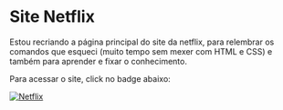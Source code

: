 # Site Netflix

Estou recriando a página principal do site da netflix, para relembrar os comandos que esqueci (muito tempo sem mexer com HTML e CSS) e também para aprender e fixar o conhecimento.

Para acessar o site, click no badge abaixo:
 
[![Netflix](https://img.shields.io/badge/Netflix-E50914?style=for-the-badge&logo=netflix&logoColor=white)](https://denielcarlson.github.io/Site-Netflix/)

